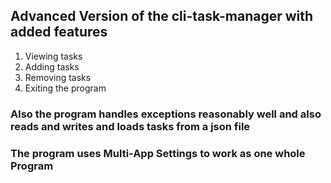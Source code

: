 ## Advanced Version of the cli-task-manager with added features

1. Viewing tasks
2. Adding tasks
3. Removing tasks
4. Exiting the program

### Also the program handles exceptions reasonably well and also reads and writes and loads tasks from a json file

### The program uses Multi-App Settings to work as one whole Program
